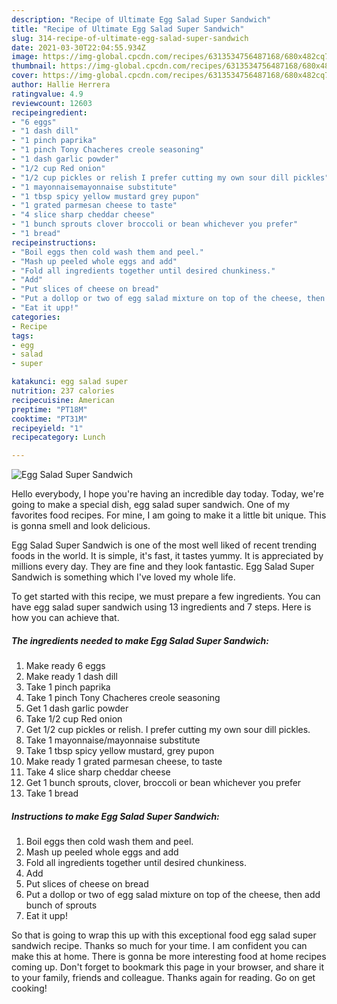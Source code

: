 ```yaml
---
description: "Recipe of Ultimate Egg Salad Super Sandwich"
title: "Recipe of Ultimate Egg Salad Super Sandwich"
slug: 314-recipe-of-ultimate-egg-salad-super-sandwich
date: 2021-03-30T22:04:55.934Z
image: https://img-global.cpcdn.com/recipes/6313534756487168/680x482cq70/egg-salad-super-sandwich-recipe-main-photo.jpg
thumbnail: https://img-global.cpcdn.com/recipes/6313534756487168/680x482cq70/egg-salad-super-sandwich-recipe-main-photo.jpg
cover: https://img-global.cpcdn.com/recipes/6313534756487168/680x482cq70/egg-salad-super-sandwich-recipe-main-photo.jpg
author: Hallie Herrera
ratingvalue: 4.9
reviewcount: 12603
recipeingredient:
- "6 eggs"
- "1 dash dill"
- "1 pinch paprika"
- "1 pinch Tony Chacheres creole seasoning"
- "1 dash garlic powder"
- "1/2 cup Red onion"
- "1/2 cup pickles or relish I prefer cutting my own sour dill pickles"
- "1 mayonnaisemayonnaise substitute"
- "1 tbsp spicy yellow mustard grey pupon"
- "1 grated parmesan cheese to taste"
- "4 slice sharp cheddar cheese"
- "1 bunch sprouts clover broccoli or bean whichever you prefer"
- "1 bread"
recipeinstructions:
- "Boil eggs then cold wash them and peel."
- "Mash up peeled whole eggs and add"
- "Fold all ingredients together until desired chunkiness."
- "Add"
- "Put slices of cheese on bread"
- "Put a dollop or two of egg salad mixture on top of the cheese, then add bunch of sprouts"
- "Eat it upp!"
categories:
- Recipe
tags:
- egg
- salad
- super

katakunci: egg salad super 
nutrition: 237 calories
recipecuisine: American
preptime: "PT18M"
cooktime: "PT31M"
recipeyield: "1"
recipecategory: Lunch

---
```



![Egg Salad Super Sandwich](https://img-global.cpcdn.com/recipes/6313534756487168/680x482cq70/egg-salad-super-sandwich-recipe-main-photo.jpg)

Hello everybody, I hope you're having an incredible day today. Today, we're going to make a special dish, egg salad super sandwich. One of my favorites food recipes. For mine, I am going to make it a little bit unique. This is gonna smell and look delicious.

Egg Salad Super Sandwich is one of the most well liked of recent trending foods in the world. It is simple, it's fast, it tastes yummy. It is appreciated by millions every day. They are fine and they look fantastic. Egg Salad Super Sandwich is something which I've loved my whole life.




To get started with this recipe, we must prepare a few ingredients. You can have egg salad super sandwich using 13 ingredients and 7 steps. Here is how you can achieve that.

<!--inarticleads1-->

##### The ingredients needed to make Egg Salad Super Sandwich:

1. Make ready 6 eggs
1. Make ready 1 dash dill
1. Take 1 pinch paprika
1. Take 1 pinch Tony Chacheres creole seasoning
1. Get 1 dash garlic powder
1. Take 1/2 cup Red onion
1. Get 1/2 cup pickles or relish. I prefer cutting my own sour dill pickles.
1. Take 1 mayonnaise/mayonnaise substitute
1. Take 1 tbsp spicy yellow mustard, grey pupon
1. Make ready 1 grated parmesan cheese, to taste
1. Take 4 slice sharp cheddar cheese
1. Get 1 bunch sprouts, clover, broccoli or bean whichever you prefer
1. Take 1 bread




<!--inarticleads2-->

##### Instructions to make Egg Salad Super Sandwich:

1. Boil eggs then cold wash them and peel.
1. Mash up peeled whole eggs and add
1. Fold all ingredients together until desired chunkiness.
1. Add
1. Put slices of cheese on bread
1. Put a dollop or two of egg salad mixture on top of the cheese, then add bunch of sprouts
1. Eat it upp!




So that is going to wrap this up with this exceptional food egg salad super sandwich recipe. Thanks so much for your time. I am confident you can make this at home. There is gonna be more interesting food at home recipes coming up. Don't forget to bookmark this page in your browser, and share it to your family, friends and colleague. Thanks again for reading. Go on get cooking!
